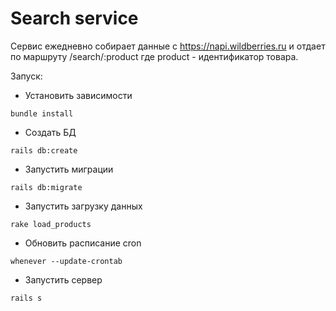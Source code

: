 # Search service

Сервис ежедневно собирает данные с https://napi.wildberries.ru и отдает по маршруту
/search/:product где product - идентификатор товара.

Запуск:

- Установить зависимости
```shell
bundle install
```

- Создать БД
```shell
rails db:create
```

- Запустить миграции
```shell
rails db:migrate
```

- Запустить загрузку данных
```shell
rake load_products
```

- Обновить расписание cron
```shell
whenever --update-crontab
```

- Запустить сервер
```shell
rails s
```